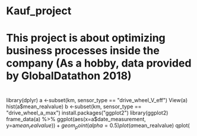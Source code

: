 # Kauf_project
# This project is about optimizing business processes inside the company (As a hobby, data provided by GlobalDatathon 2018)
#
library(dplyr)
a <-subset(km, sensor_type == "drive_wheel_V_eff")
View(a)
hist(a$mean_realvalue)
b <-subset(km, sensor_type == "drive_wheel_a_max")
install.packages("ggplot2")
library(ggplot2)
frame_data(a) %>%
  ggplot(aes(x=a$date_measurement, y=a$mean_realvalue))+
  geom_point(alpha=0.5)
plot(a$mean_realvalue)
qplot(
